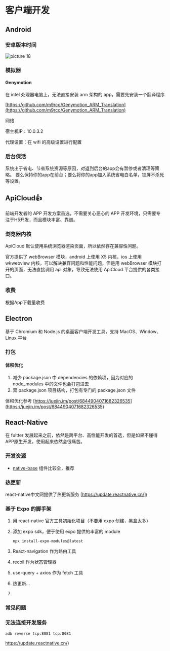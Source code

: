 # 客户端开发

## Android

### 安卓版本时间

![picture 18](http://qiniu.houserqu.com/c36096415b319e1e64c11b4e78ed0b11f86a53f0754dd6d9040cd2f82ac8a83f.png)  

### 模拟器

#### Genymotion

在 intel 处理器电脑上，无法直接安装 arm 架构的 app，需要先安装一个翻译程序

[https://github.com/m9rco/Genymotion_ARM_Translation](https://github.com/m9rco/Genymotion_ARM_Translation)

网络

宿主机IP：10.0.3.2

代理设置：在 wifi 的高级设置进行配置

### 后台保活

系统出于省电、节省系统资源等原因，对退到后台的app会有暂停或者清理等策略。
要么保持你的app在前台；要么将你的app加入系统省电白名单，锁屏不杀死等设置。

## ApiCloud👍

前端开发者的 APP 开发方案首选，不需要关心恶心的 APP 开发环境，只需要专注于H5开发，而且模块丰富、靠谱。

### 浏览器内核

ApiCloud 默认使用系统浏览器渲染页面，所以依然存在兼容性问题。

官方提供了 webBrowser 模块，android 上使用 X5 内核，ios 上使用 wkwebview 内核，可以解决兼容问题和性能问题，但是用 webBrowser 模块打开的页面，无法直接调用 api 对象，导致无法使用 ApiCloud 平台提供的各类接口。

### 收费

根据App下载量收费

## Electron

基于 Chromium 和 Node.js 的桌面客户端开发工具，支持 MacOS、Window、Linux 平台

### 打包

#### 体积优化

1. 减少 package.json 中 dependencies 的依赖项，因为对应的 node_modules 中的文件也会打包进去
2. 双 package.json 项目结构，打包有专门的 package.json 文件

体积优化参考 [https://juejin.im/post/6844904071682326535](https://juejin.im/post/6844904071682326535)

## React-Native

在 fultter 发展起来之前，依然是跨平台、高性能开发的首选，但是如果不懂得APP原生开发，使用起来依然会很痛苦。

### 开发资源

- [native-base](https://docs.nativebase.io/) 组件比较全，推荐

### 热更新

react-native中文网提供了热更新服务 [https://update.reactnative.cn/](

### 基于 Expo 的脚手架

1. 用 react-native 官方工具初始化项目（不要用 expo 创建，黑盒太多）

2. 添加 expo sdk，便于使用 expo 提供的丰富的 module

   `npx install-expo-modules@latest`

3. React-navigation 作为路由工具

4. recoil 作为状态管理器

5. use-query + axios 作为 fetch 工具

6. 热更新...

7. 

### 常见问题

### 无法连接开发服务

`adb reverse tcp:8081 tcp:8081`

https://update.reactnative.cn/)


